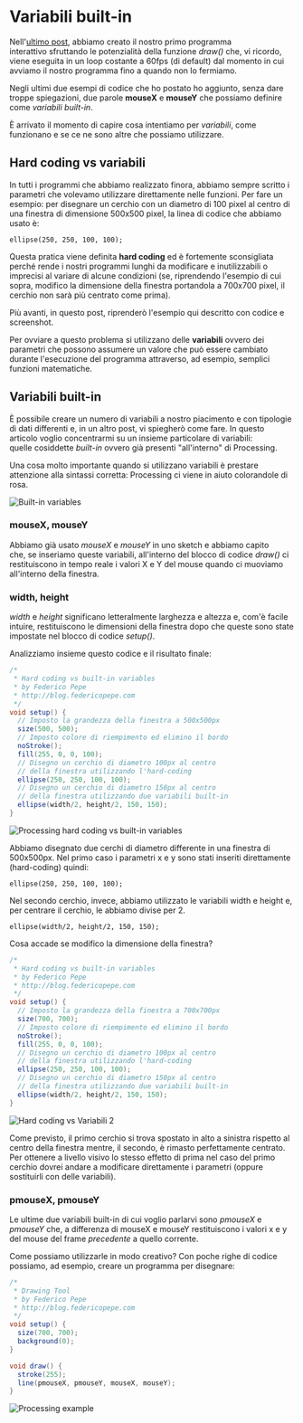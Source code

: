 # Variabili built-in

Nell'[ultimo post](https://blog.federicopepe.com/2015/08/blocchi-di-codice-e-flusso-setup-e-draw/), abbiamo creato il nostro primo programma interattivo sfruttando le potenzialità della funzione _draw()_ che, vi ricordo, viene eseguita in un loop costante a 60fps (di default) dal momento in cui avviamo il nostro programma fino a quando non lo fermiamo.

Negli ultimi due esempi di codice che ho postato ho aggiunto, senza dare troppe spiegazioni, due parole **mouseX** e **mouseY** che possiamo definire come _variabili built-in_.

È arrivato il momento di capire cosa intentiamo per _variabili_, come funzionano e se ce ne sono altre che possiamo utilizzare.

## **Hard coding vs variabili**

In tutti i programmi che abbiamo realizzato finora, abbiamo sempre scritto i parametri che volevamo utilizzare direttamente nelle funzioni. Per fare un esempio: per disegnare un cerchio con un diametro di 100 pixel al centro di una finestra di dimensione 500x500 pixel, la linea di codice che abbiamo usato è:

`ellipse(250, 250, 100, 100);`

Questa pratica viene definita **hard coding** ed è fortemente sconsigliata perché rende i nostri programmi lunghi da modificare e inutilizzabili o imprecisi al variare di alcune condizioni (se, riprendendo l'esempio di cui sopra, modifico la dimensione della finestra portandola a 700x700 pixel, il cerchio non sarà più centrato come prima).

Più avanti, in questo post, riprenderò l'esempio qui descritto con codice e screenshot.

Per ovviare a questo problema si utilizzano delle **variabili** ovvero dei parametri che possono assumere un valore che può essere cambiato durante l'esecuzione del programma attraverso, ad esempio, semplici funzioni matematiche.

## Variabili built-in

È possibile creare un numero di variabili a nostro piacimento e con tipologie di dati differenti e, in un altro post, vi spiegherò come fare. In questo articolo voglio concentrarmi su un insieme particolare di variabili: quelle cosiddette _built-in_ ovvero già presenti "all'interno" di Processing.

Una cosa molto importante quando si utilizzano variabili è prestare attenzione alla sintassi corretta: Processing ci viene in aiuto colorandole di rosa.

![Built-in variables](/assets/images/Processing-variabili-built-in-880x1024.png)

### mouseX, mouseY

Abbiamo già usato _mouseX_ e _mouseY_ in uno sketch e abbiamo capito che, se inseriamo queste variabili, all'interno del blocco di codice _draw()_ ci restituiscono in tempo reale i valori X e Y del mouse quando ci muoviamo all'interno della finestra.

### width, height

_width_ e _height_ significano letteralmente larghezza e altezza e, com'è facile intuire, restituiscono le dimensioni della finestra dopo che queste sono state impostate nel blocco di codice _setup()_.

Analizziamo insieme questo codice e il risultato finale:

```java
/*
 * Hard coding vs built-in variables
 * by Federico Pepe
 * http://blog.federicopepe.com
 */
void setup() {
  // Imposto la grandezza della finestra a 500x500px
  size(500, 500);
  // Imposto colore di riempimento ed elimino il bordo
  noStroke();
  fill(255, 0, 0, 100);
  // Disegno un cerchio di diametro 100px al centro
  // della finestra utilizzando l'hard-coding
  ellipse(250, 250, 100, 100);
  // Disegno un cerchio di diametro 150px al centro
  // della finestra utilizzando due variabili built-in
  ellipse(width/2, height/2, 150, 150);
}
```

![Processing hard coding vs built-in variables](/assets/images/Processibng-hardcoding_vs_builtinvariables-988x1024.png)

Abbiamo disegnato due cerchi di diametro differente in una finestra di 500x500px. Nel primo caso i parametri x e y sono stati inseriti direttamente (hard-coding) quindi:

`ellipse(250, 250, 100, 100);`

Nel secondo cerchio, invece, abbiamo utilizzato le variabili width e height e, per centrare il cerchio, le abbiamo divise per 2.

`ellipse(width/2, height/2, 150, 150);`

Cosa accade se modifico la dimensione della finestra?

```java
/*
 * Hard coding vs built-in variables
 * by Federico Pepe
 * http://blog.federicopepe.com
 */
void setup() {
  // Imposto la grandezza della finestra a 700x700px
  size(700, 700);
  // Imposto colore di riempimento ed elimino il bordo
  noStroke();
  fill(255, 0, 0, 100);
  // Disegno un cerchio di diametro 100px al centro
  // della finestra utilizzando l'hard-coding
  ellipse(250, 250, 100, 100);
  // Disegno un cerchio di diametro 150px al centro
  // della finestra utilizzando due variabili built-in
  ellipse(width/2, height/2, 150, 150);
}
```

![Hard coding vs Variabili 2](/assets/images/Processing-hardcoding-vs-variabili-2-997x1024.png)

Come previsto, il primo cerchio si trova spostato in alto a sinistra rispetto al centro della finestra mentre, il secondo, è rimasto perfettamente centrato. Per ottenere a livello visivo lo stesso effetto di prima nel caso del primo cerchio dovrei andare a modificare direttamente i parametri (oppure sostituirli con delle variabili).

### pmouseX, pmouseY

Le ultime due variabili built-in di cui voglio parlarvi sono _pmouseX_ e _pmouseY_ che, a differenza di mouseX e mouseY restituiscono i valori x e y del mouse del frame _precedente_ a quello corrente.

Come possiamo utilizzarle in modo creativo? Con poche righe di codice possiamo, ad esempio, creare un programma per disegnare:

```java
/*
 * Drawing Tool
 * by Federico Pepe
 * http://blog.federicopepe.com
 */
void setup() {
  size(700, 700);
  background(0);
}

void draw() {
  stroke(255);
  line(pmouseX, pmouseY, mouseX, mouseY);
}
```

![Processing example](/assets/images/Processing-Drawing-Tool-997x1024.png)

